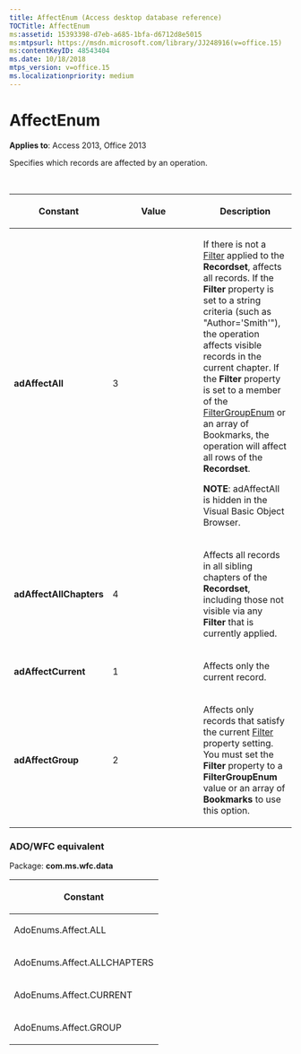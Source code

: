 ```yaml
---
title: AffectEnum (Access desktop database reference)
TOCTitle: AffectEnum
ms:assetid: 15393398-d7eb-a685-1bfa-d6712d8e5015
ms:mtpsurl: https://msdn.microsoft.com/library/JJ248916(v=office.15)
ms:contentKeyID: 48543404
ms.date: 10/18/2018
mtps_version: v=office.15
ms.localizationpriority: medium
---
```


# AffectEnum

**Applies to**: Access 2013, Office 2013

Specifies which records are affected by an operation.

<br/>

<table>
<colgroup>
<col style="width: 33%" />
<col style="width: 33%" />
<col style="width: 33%" />
</colgroup>
<thead>
<tr class="header">
<th><p>Constant</p></th>
<th><p>Value</p></th>
<th><p>Description</p></th>
</tr>
</thead>
<tbody>
<tr class="odd">
<td><p><strong>adAffectAll</strong></p></td>
<td><p>3</p></td>
<td><p>If there is not a <a href="filter-property-ado.md">Filter</a> applied to the <strong>Recordset</strong>, affects all records. If the <strong>Filter</strong> property is set to a string criteria (such as &quot;Author='Smith'&quot;), the operation affects visible records in the current chapter. If the <strong>Filter</strong> property is set to a member of the <a href="filtergroupenum.md">FilterGroupEnum</a> or an array of Bookmarks, the operation will affect all rows of the <strong>Recordset</strong>.</p><p><strong>NOTE</strong>: adAffectAll is hidden in the Visual Basic Object Browser.</p>
</td>
</tr>
<tr class="even">
<td><p><strong>adAffectAllChapters</strong></p></td>
<td><p>4</p></td>
<td><p>Affects all records in all sibling chapters of the <strong>Recordset</strong>, including those not visible via any <strong>Filter</strong> that is currently applied.</p></td>
</tr>
<tr class="odd">
<td><p><strong>adAffectCurrent</strong></p></td>
<td><p>1</p></td>
<td><p>Affects only the current record.</p></td>
</tr>
<tr class="even">
<td><p><strong>adAffectGroup</strong></p></td>
<td><p>2</p></td>
<td><p>Affects only records that satisfy the current <a href="filter-property-ado.md">Filter</a> property setting. You must set the <strong>Filter</strong> property to a <strong>FilterGroupEnum</strong> value or an array of <strong>Bookmarks</strong> to use this option.</p></td>
</tr>
</tbody>
</table>


### ADO/WFC equivalent

Package: **com.ms.wfc.data**

<table>
<colgroup>
<col style="width: 100%" />
</colgroup>
<thead>
<tr class="header">
<th><p>Constant</p></th>
</tr>
</thead>
<tbody>
<tr class="odd">
<td><p>AdoEnums.Affect.ALL</p></td>
</tr>
<tr class="even">
<td><p>AdoEnums.Affect.ALLCHAPTERS</p></td>
</tr>
<tr class="odd">
<td><p>AdoEnums.Affect.CURRENT</p></td>
</tr>
<tr class="even">
<td><p>AdoEnums.Affect.GROUP</p></td>
</tr>
</tbody>
</table>

